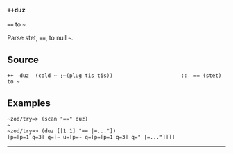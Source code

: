 
### `++duz`

`==` to `~`

Parse stet, `==`, to null `~`.

Source
------

    ++  duz  (cold ~ ;~(plug tis tis))                      ::  == (stet) to ~

Examples
--------

    ~zod/try=> (scan "==" duz)
    ~
    ~zod/try=> (duz [[1 1] "== |=..."])
    [p=[p=1 q=3] q=[~ u=[p=~ q=[p=[p=1 q=3] q=" |=..."]]]]



***
